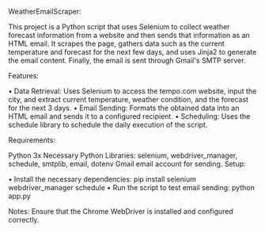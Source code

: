 WeatherEmailScraper:

This project is a Python script that uses Selenium to collect weather forecast information from a website and then sends that information as an HTML email. It scrapes the page, gathers data such as the current temperature and forecast for the next few days, and uses Jinja2 to generate the email content. Finally, the email is sent through Gmail's SMTP server.

Features:

• Data Retrieval: Uses Selenium to access the tempo.com website, input the city, and extract current temperature, weather condition, and the forecast for the next 3 days.
• Email Sending: Formats the obtained data into an HTML email and sends it to a configured recipient.
• Scheduling: Uses the schedule library to schedule the daily execution of the script.

Requirements:

Python 3x
Necessary Python Libraries: selenium, webdriver_manager, schedule, smtplib, email, dotenv
Gmail email account for sending.
Setup:

• Install the necessary dependencies: pip install selenium webdriver_manager schedule
• Run the script to test email sending: python app.py

Notes: Ensure that the Chrome WebDriver is installed and configured correctly.
